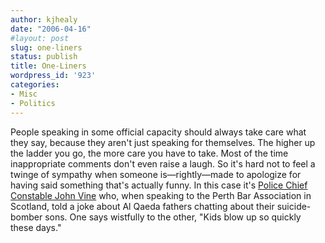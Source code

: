 ```yaml
---
author: kjhealy
date: "2006-04-16"
#layout: post
slug: one-liners
status: publish
title: One-Liners
wordpress_id: '923'
categories:
- Misc
- Politics
---
```


People speaking in some official capacity should always take care what they say, because they aren't just speaking for themselves. The higher up the ladder you go, the more care you have to take. Most of the time inappropriate comments don't even raise a laugh. So it's hard not to feel a twinge of sympathy when someone is—rightly—made to apologize for having said something that's actually funny. In this case it's [Police Chief Constable John Vine](http://news.bbc.co.uk/1/hi/scotland/4913866.stm) who, when speaking to the Perth Bar Association in Scotland, told a joke about Al Qaeda fathers chatting about their suicide-bomber sons. One says wistfully to the other, "Kids blow up so quickly these days."
